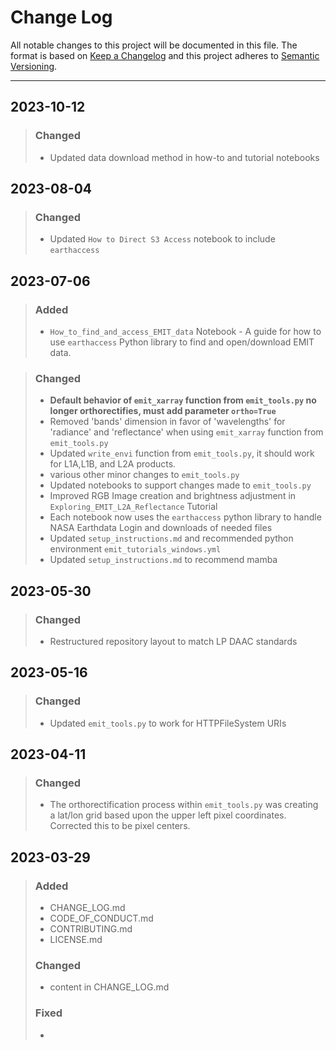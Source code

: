 # Change Log

All notable changes to this project will be documented in this file.
The format is based on [Keep a Changelog](http://keepachangelog.com/)
and this project adheres to [Semantic Versioning](http://semver.org/).
_________________________________________________________________________

## 2023-10-12

> ### Changed
>
> - Updated data download method in how-to and tutorial notebooks

## 2023-08-04

> ### Changed
>
> - Updated `How to Direct S3 Access` notebook to include `earthaccess`

## 2023-07-06

> ### Added
>
> - `How_to_find_and_access_EMIT_data` Notebook - A guide for how to use `earthaccess` Python library to find and open/download EMIT data.

> ### Changed
>
> - **Default behavior of `emit_xarray` function from `emit_tools.py` no longer orthorectifies, must add parameter `ortho=True`**
> - Removed 'bands' dimension in favor of 'wavelengths' for 'radiance' and 'reflectance' when using `emit_xarray` function from `emit_tools.py`
> - Updated `write_envi` function from `emit_tools.py`, it should work for L1A,L1B, and L2A products.
> - various other minor changes to `emit_tools.py`
> - Updated notebooks to support changes made to `emit_tools.py`
> - Improved RGB Image creation and brightness adjustment in `Exploring_EMIT_L2A_Reflectance` Tutorial
> - Each notebook now uses the `earthaccess` python library to handle NASA Earthdata Login and downloads of needed files
> - Updated `setup_instructions.md` and recommended python environment `emit_tutorials_windows.yml`
> - Updated `setup_instructions.md` to recommend mamba

## 2023-05-30

> ### Changed
>
> - Restructured repository layout to match LP DAAC standards

## 2023-05-16
>
> ### Changed
>
> - Updated `emit_tools.py` to work for HTTPFileSystem URIs

## 2023-04-11
>
> ### Changed
>
> - The orthorectification process within `emit_tools.py` was creating a lat/lon grid based upon the upper left pixel coordinates. Corrected this to be pixel centers.

## 2023-03-29
  
> ### Added
>
> - CHANGE_LOG.md
> - CODE_OF_CONDUCT.md
> - CONTRIBUTING.md
> - LICENSE.md
>
> ### Changed
>
> - content in CHANGE_LOG.md
>
> ### Fixed
>
> -
